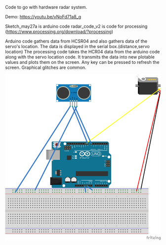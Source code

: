 Code to go with hardware radar system.

Demo:
https://youtu.be/vNoFd71a8_g

Sketch_may27a is arduino code
radar_code_v2 is code for processing (https://www.processing.org/download/?processing)

Arduino code gathers data from HCSR04 and also gathers data of the servo's location. The data is displayed in the serial box.(distance,servo location)
The processing code takes the HCR04 data from the arduino code along with the servo location code. It transmits the data into new plotable values and plots them on the screen. Any key can be pressed to refresh the screen. Graphical glitches are common.

![Hardware Setup](sketch.png)
